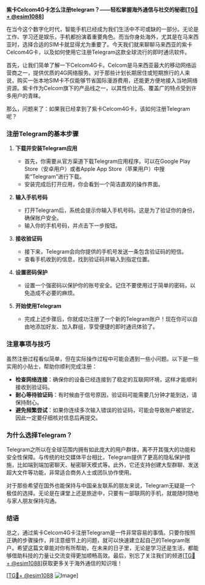 **紫卡Celcom4G卡怎么注册telegram？——轻松掌握海外通信与社交的秘密[[TG💪+ @esim1088](https://t.me/s/esim1088)]**

在当今这个数字化时代，智能手机已经成为我们生活中不可或缺的一部分。无论是工作、学习还是娱乐，手机都扮演着重要角色。而当你身处海外，尤其是在马来西亚时，选择合适的SIM卡就显得尤为重要了。今天我们就来聊聊马来西亚的紫卡Celcom4G卡，以及如何使用它注册Telegram这款全球流行的即时通讯软件。

首先，让我们简单了解一下Celcom4G卡。Celcom是马来西亚最大的移动网络运营商之一，提供优质的4G网络服务。对于那些计划长期居住或短期旅行的人来说，购买一张本地SIM卡不仅能够节省国际漫游费用，还能更方便地接入当地网络资源。紫卡作为Celcom旗下的产品线之一，以其性价比高、覆盖广的特点受到许多用户的青睐。

那么，问题来了：如果我已经拿到了紫卡Celcom4G卡，该如何注册Telegram呢？

### 注册Telegram的基本步骤

1. **下载并安装Telegram应用**
   - 首先，你需要从官方渠道下载Telegram应用程序。可以在Google Play Store（安卓用户）或者Apple App Store（苹果用户）中搜索“Telegram”进行下载。
   - 安装完成后打开应用，你会看到一个简洁直观的操作界面。

2. **输入手机号码**
   - 打开Telegram后，系统会提示你输入手机号码。这是为了验证你的身份，确保账户安全。
   - 输入你的手机号码，并点击下一步按钮。

3. **接收验证码**
   - 接下来，Telegram会向你提供的手机号发送一条包含验证码的短信。
   - 查看手机收到的信息，找到验证码并输入到指定位置。

4. **设置密码保护**
   - 设置一个强密码以保护你的账号安全。记住不要使用过于简单的密码，以免造成不必要的麻烦。

5. **开始使用Telegram**
   - 完成上述步骤后，你就成功注册了一个新的Telegram账户！现在你可以自由地添加好友、加入群组，享受便捷的即时通讯体验了。

### 注意事项与技巧

虽然注册过程看似简单，但在实际操作过程中可能会遇到一些小问题。以下是一些实用的小贴士，帮助你顺利完成注册：

- **检查网络连接**：确保你的设备已经连接到了稳定的互联网环境，这样才能顺利接收到验证码。
- **耐心等待验证码**：有时候由于信号原因，验证码可能需要几分钟才能到达，请保持耐心。
- **避免频繁尝试**：如果你连续多次输入错误的验证码，可能会导致账户被锁定，因此一定要仔细核对信息后再提交。

### 为什么选择Telegram？

Telegram之所以在全球范围内拥有如此庞大的用户群体，离不开其强大的功能和安全性保障。与传统的社交媒体平台相比，Telegram提供了更高的隐私保护措施，比如端到端加密聊天、秘密聊天模式等。此外，它还支持创建大型群聊、发送超大文件等功能，非常适合商务人士或团队协作使用。

对于那些希望在国外也能保持与中国亲友联系的朋友来说，Telegram无疑是一个极佳的选择。无论是在课堂上还是旅途中，只要有一部联网的手机，就能随时随地与家人朋友保持沟通。

### 结语

总之，通过紫卡Celcom4G卡注册Telegram是一件非常容易的事情。只要你按照正确的步骤操作，并注意细节上的问题，就可以快速建立起自己的Telegram账户。希望这篇文章能对你有所帮助，在未来的日子里，无论是学习还是生活，都能够借助科技的力量让交流变得更加顺畅高效。最后，别忘了关注我们的频道[[TG💪+ @esim1088](https://t.me/s/esim1088)]获取更多关于海外通信的知识哦！

[[TG💪+ @esim1088](https://t.me/s/esim1088) ![Image](https://i.postimg.cc/4NQfJmqS/Snipaste-2025-05-13-00-14-12.png)]